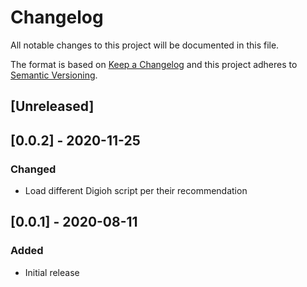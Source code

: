 # Changelog

All notable changes to this project will be documented in this file.

The format is based on [Keep a Changelog](http://keepachangelog.com/en/1.0.0/)
and this project adheres to [Semantic Versioning](http://semver.org/spec/v2.0.0.html).

## [Unreleased]

## [0.0.2] - 2020-11-25

### Changed

- Load different Digioh script per their recommendation

## [0.0.1] - 2020-08-11

### Added

- Initial release
